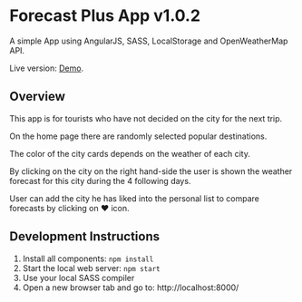 # Forecast Plus App v1.0.2

A simple App using AngularJS, SASS, LocalStorage and OpenWeatherMap API.

Live version: [Demo](http://goo.gl/s8Fm7t).

## Overview

This app is for tourists who have not decided on the city for the next trip.

On the home page there are randomly selected popular destinations.

The color of the city cards depends on the weather of each city.

By clicking on the city on the right hand-side the user is shown the weather forecast for this city during the 4 following days.

User can add the city he has liked into the personal list to compare forecasts by clicking on ❤️ icon.

## Development Instructions

1. Install all components: `npm install`
2. Start the local web server: `npm start`
3. Use your local SASS compiler
4. Open a new browser tab and go to: http://localhost:8000/
